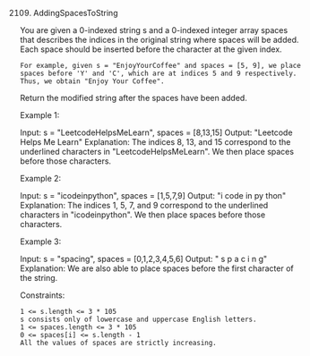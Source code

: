 2109. AddingSpacesToString

You are given a 0-indexed string s and a 0-indexed integer array spaces that describes the indices in the original string where spaces will be added. Each space should be inserted before the character at the given index.

    For example, given s = "EnjoyYourCoffee" and spaces = [5, 9], we place spaces before 'Y' and 'C', which are at indices 5 and 9 respectively. Thus, we obtain "Enjoy Your Coffee".

Return the modified string after the spaces have been added.

Example 1:

Input: s = "LeetcodeHelpsMeLearn", spaces = [8,13,15]
Output: "Leetcode Helps Me Learn"
Explanation: 
The indices 8, 13, and 15 correspond to the underlined characters in "LeetcodeHelpsMeLearn".
We then place spaces before those characters.

Example 2:

Input: s = "icodeinpython", spaces = [1,5,7,9]
Output: "i code in py thon"
Explanation:
The indices 1, 5, 7, and 9 correspond to the underlined characters in "icodeinpython".
We then place spaces before those characters.

Example 3:

Input: s = "spacing", spaces = [0,1,2,3,4,5,6]
Output: " s p a c i n g"
Explanation:
We are also able to place spaces before the first character of the string.

Constraints:

    1 <= s.length <= 3 * 105
    s consists only of lowercase and uppercase English letters.
    1 <= spaces.length <= 3 * 105
    0 <= spaces[i] <= s.length - 1
    All the values of spaces are strictly increasing.
